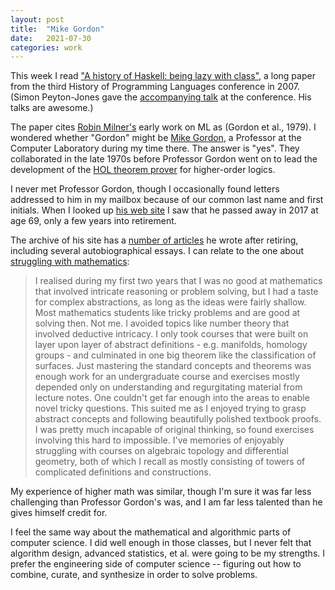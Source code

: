 ```yaml
---
layout: post
title:  "Mike Gordon"
date:   2021-07-30
categories: work
---
```


This week I read ["A history of Haskell: being lazy with class"](https://dl.acm.org/doi/10.1145/1238844.1238856), a long paper from the third History of Programming Languages conference in 2007. (Simon Peyton-Jones gave the [accompanying talk](https://www.microsoft.com/en-us/research/publication/a-history-of-haskell-being-lazy-with-class/) at the conference. His talks are awesome.)

The paper cites [Robin Milner's](https://en.wikipedia.org/wiki/Robin_Milner) early work on ML as (Gordon et al., 1979). I wondered whether "Gordon" might be [Mike Gordon](https://en.wikipedia.org/wiki/Michael_J._C._Gordon), a Professor at the Computer Laboratory during my time there. The answer is "yes". They collaborated in the late 1970s before Professor Gordon went on to lead the development of the [HOL theorem prover](https://en.wikipedia.org/wiki/HOL_(proof_assistant)) for higher-order logics.

I never met Professor Gordon, though I occasionally found letters addressed to him in my mailbox because of our common last name and first initials. When I looked up [his web site](https://www.cl.cam.ac.uk/archive/mjcg/) I saw that he passed away in 2017 at age 69, only a few years into retirement.

The archive of his site has a [number of articles](https://www.cl.cam.ac.uk/archive/mjcg/plans/Articles.html) he wrote after retiring, including several autobiographical essays. I can relate to the one about [struggling with mathematics](https://www.cl.cam.ac.uk/archive/mjcg/plans/CambridgeUndergraduate.html):

> I realised during my first two years that I was no good at mathematics that involved intricate reasoning or problem solving, but I had a taste for complex abstractions, as long as the ideas were fairly shallow. Most mathematics students like tricky problems and are good at solving then. Not me. I avoided topics like number theory that involved deductive intricacy. I only took courses that were built on layer upon layer of abstract definitions - e.g. manifolds, homology groups - and culminated in one big theorem like the classification of surfaces. Just mastering the standard concepts and theorems was enough work for an undergraduate course and exercises mostly depended only on understanding and regurgitating material from lecture notes. One couldn't get far enough into the areas to enable novel tricky questions. This suited me as I enjoyed trying to grasp abstract concepts and following beautifully polished textbook proofs. I was pretty much incapable of original thinking, so found exercises involving this hard to impossible. I've memories of enjoyably struggling with courses on algebraic topology and differential geometry, both of which I recall as mostly consisting of towers of complicated definitions and constructions.

My experience of higher math was similar, though I'm sure it was far less challenging than Professor Gordon's was, and I am far less talented than he gives himself credit for.

I feel the same way about the mathematical and algorithmic parts of computer science. I did well enough in those classes, but I never felt that algorithm design, advanced statistics, et al. were going to be my strengths. I prefer the engineering side of computer science -- figuring out how to combine, curate, and synthesize in order to solve problems.

